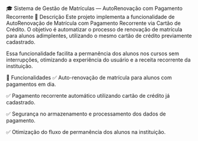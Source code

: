 🎓 Sistema de Gestão de Matrículas — AutoRenovação com Pagamento Recorrente
📄 Descrição
Este projeto implementa a funcionalidade de AutoRenovação de Matrícula com Pagamento Recorrente via Cartão de Crédito. O objetivo é automatizar o processo de renovação de matrícula para alunos adimplentes, utilizando o mesmo cartão de crédito previamente cadastrado.

Essa funcionalidade facilita a permanência dos alunos nos cursos sem interrupções, otimizando a experiência do usuário e a receita recorrente da instituição.

🚀 Funcionalidades
✅ Auto-renovação de matrícula para alunos com pagamentos em dia.

✅ Pagamento recorrente automático utilizando cartão de crédito já cadastrado.

✅ Segurança no armazenamento e processamento dos dados de pagamento.

✅ Otimização do fluxo de permanência dos alunos na instituição.
